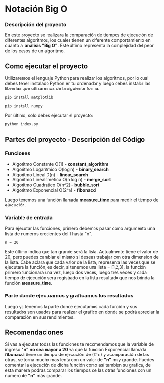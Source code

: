 # Notación Big O

### Descripción del proyecto
En este proyecto se realizara la comparación de tiempos de ejecución de diferentes algoritmos, los cuales tienen un diferente comportamiento en cuanto al **análisis "Big O"**.
Este último representa la complejidad del peor de los casos de un algoritmo.

## Como ejecutar el proyecto

Utilizaremos el lenguaje Python para realizar los algoritmos, por lo cual debes tener instalado Python en tu ordenador y luego debes instalar las librerías que utlizaremos de la siguiente forma:

```
pip install matplotlib
```
```
pip install numpy
```
Por último, solo debes ejecutar el proyecto:
```
python index.py
```
## Partes del proyecto - Descripción del Código

### Funciones

- Algoritmo Constante O(1) - **constant_algorithm**
- Algoritmo Logarítmico O(log n) - **binary_search**
- Algoritmo Lineal O(n) - **linear_search**
- Algoritmo Linealítmetica O(n log n) - **merge_sort**
- Algoritmo Cuadrático O(n^2) - **bubble_sort**
- Algoritmo Exponencial O(2^n) - **fibonacci**

Luego tenemos una función llamada **measure_time** para medir el tiempo de ejecución.

### Variable de entrada

Para ejecutar las funciones, primero debemos pasar como argumento una lista de numeros crecientes del 1 hasta "n".
```
n = 20
```
Este último indíca que tan grande será la lista. Actualmente tiene el valor de 20, pero puedes cambiar el mismo si deseas trabajar con otra dimension de la lista.
Cabe aclara que cada valor de la lista, representa las veces que se ejecutara la función, es decir, si tenemos una lista = [1,2,3], la función primero funcionara una vez, luego dos veces, luego tres veces y cada tiempo de ejecución sera registrado en la lista resultado que nos brinda la función **measure_time**.

### Parte donde ejectuamos y graficamos los resultados

Luego ya tenemos la parte donde ejecutamos cada función y sus resultados son usados para realizar el grafico en donde se podrá apreciar la comparación en sus rendimientos.

## Recomendaciones

Si vas a ejecutar todas las funciones te recomendamos que la variable de ingreso **"n" no sea mayor a 20** ya que la función Exponencial llamada **fibonacci** tiene un tiempo de ejecución de (2^n) y acomparación de las otras, se torna mucho mas lenta con un valor de **"n"** muy grande.
Puedes comentar la ejecución de dicha función como así tambien su grafica, de esta manera podras comparar los tiempos de las otras funciones con un numero de **"n"** más grande.
